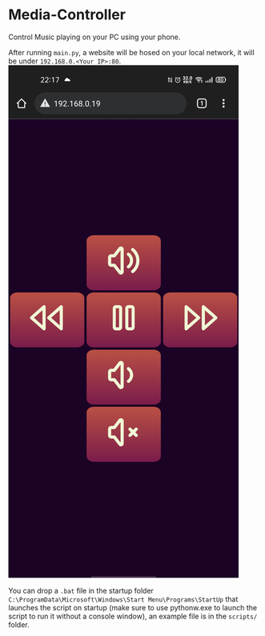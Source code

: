 # Media-Controller
Control Music playing on your PC using your phone.

After running `main.py`, a website will be hosed on your local network, it will be under `192.168.0.<Your IP>:80`.
![screenshot of website](https://raw.githubusercontent.com/hamolicious/Media-Controller/main/screenshots/screenshot.jpg)

You can drop a `.bat` file in the startup folder `C:\ProgramData\Microsoft\Windows\Start Menu\Programs\StartUp` that launches the script on startup (make sure to use pythonw.exe to launch the script to run it without a console window), an example file is in the `scripts/` folder.




